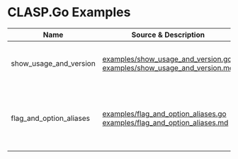 # CLASP.Go Examples

|Name|Source & Description|Summary|
|---|---|---|
|show_usage_and_version|[examples/show_usage_and_version.go](./show_usage_and_version.go)<br/>[examples/show_usage_and_version.md](./show_usage_and_version.md)|Simple example supporting ```--help``` and ```--version```|
|flag_and_option_aliases|[examples/flag_and_option_aliases.go](./flag_and_option_aliases.go)<br/>[examples/flag_and_option_aliases.md](./flag_and_option_aliases.md)|Example illustrating various kinds of *flag* and *option* aliases|

